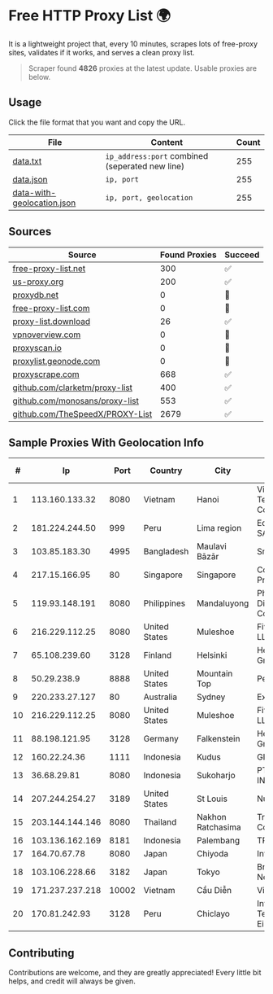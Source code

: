 
# Free HTTP Proxy List 🌍

It is a lightweight project that, every 10 minutes, scrapes lots of free-proxy sites, validates if it works, and serves a clean proxy list.


> Scraper found **4826** proxies at the latest update. Usable proxies are below.

## Usage

Click the file format that you want and copy the URL.


|File|Content|Count|
|----|-------|-----|
|[data.txt](https://raw.githubusercontent.com/themiralay/Proxy-List-World/master/data.txt)|`ip_address:port` combined (seperated new line)|255|
|[data.json](https://raw.githubusercontent.com/themiralay/Proxy-List-World/master/data.json)|`ip, port`|255|
|[data-with-geolocation.json](https://raw.githubusercontent.com/themiralay/Proxy-List-World/master/data-with-geolocation.json)|`ip, port, geolocation`|255|

## Sources

|Source|Found Proxies|Succeed|
|------|-------------|-------|
|[free-proxy-list.net](https://free-proxy-list.net)|300|✅|
|[us-proxy.org](https://www.us-proxy.org)|200|✅|
|[proxydb.net](http://proxydb.net)|0|🚫|
|[free-proxy-list.com](https://free-proxy-list.com/?page=&port=&type%5B%5D=http&type%5B%5D=https&up_time=0&search=Search)|0|🚫|
|[proxy-list.download](https://www.proxy-list.download/HTTP)|26|✅|
|[vpnoverview.com](https://vpnoverview.com/privacy/anonymous-browsing/free-proxy-servers)|0|🚫|
|[proxyscan.io](https://www.proxyscan.io)|0|🚫|
|[proxylist.geonode.com](https://proxylist.geonode.com/api/proxy-list?limit=300&page=1&sort_by=lastChecked&sort_type=desc&protocols=http,https)|0|🚫|
|[proxyscrape.com](https://api.proxyscrape.com/v2/?request=displayproxies&protocol=http&timeout=10000&country=all&ssl=all&anonymity=all)|668|✅|
|[github.com/clarketm/proxy-list](https://raw.githubusercontent.com/clarketm/proxy-list/master/proxy-list-raw.txt)|400|✅|
|[github.com/monosans/proxy-list](https://raw.githubusercontent.com/monosans/proxy-list/main/proxies/http.txt)|553|✅|
|[github.com/TheSpeedX/PROXY-List](https://raw.githubusercontent.com/TheSpeedX/PROXY-List/master/http.txt)|2679|✅|


## Sample Proxies With Geolocation Info

|#|Ip|Port|Country|City|Internet Service Provider|
|-|--|----|-------|----|-------------------------|
|1|113.160.133.32|8080|Vietnam|Hanoi|VietNam Post and Telecom Corporation|
|2|181.224.244.50|999|Peru|Lima region|Econocable Media SAC|
|3|103.85.183.30|4995|Bangladesh|Maulavi Bāzār|Smart Online|
|4|217.15.166.95|80|Singapore|Singapore|Contabo Asia Private Limited|
|5|119.93.148.191|8080|Philippines|Mandaluyong|Philippine Long Distance Telephone Co.|
|6|216.229.112.25|8080|United States|Muleshoe|Five Area Systems, LLC|
|7|65.108.239.60|3128|Finland|Helsinki|Hetzner Online GmbH|
|8|50.29.238.9|8888|United States|Mountain Top|PenTeleData Inc.|
|9|220.233.27.127|80|Australia|Sydney|Exetel Pty Ltd|
|10|216.229.112.25|8080|United States|Muleshoe|Five Area Systems, LLC|
|11|88.198.121.95|3128|Germany|Falkenstein|Hetzner Online GmbH|
|12|160.22.24.36|1111|Indonesia|Kudus|GIGAMEDIANET|
|13|36.68.29.81|8080|Indonesia|Sukoharjo|PT. TELKOM INDONESIA|
|14|207.244.254.27|3189|United States|St Louis|Nubes, LLC|
|15|203.144.144.146|8080|Thailand|Nakhon Ratchasima|True Internet Corporation CO. Ltd.|
|16|103.136.162.169|8181|Indonesia|Palembang|TPN-LINK|
|17|164.70.67.78|8080|Japan|Chiyoda|InfoSphere|
|18|103.106.228.66|3182|Japan|Tokyo|BrainStorm Network, Inc|
|19|171.237.237.218|10002|Vietnam|Cầu Diễn|Viettel Corporation|
|20|170.81.242.93|3128|Peru|Chiclayo|Inventa Telecomunicaciones Eirl|



## Contributing

Contributions are welcome, and they are greatly appreciated! Every
little bit helps, and credit will always be given.

